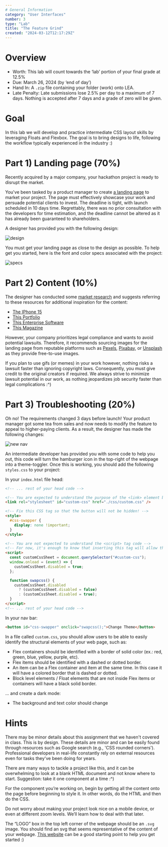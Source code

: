 ```yaml
---
# General Information
category: "User Interfaces"
number: 3
type: "Lab"
title: "The Feature Grind"
created: "2024-03-12T12:17:29Z"
---
```


# Overview

- Worth: This lab will count towards the ‘lab’ portion of your final grade at 12.5%
- Due: March 26, 2024 (by ‘end of day’)
- Hand In: A `.zip` file containing your folder (work) onto LEA.
- Late Penalty: Late submissions lose 2.5% per day to a maximum of 7 days. Nothing is accepted after 7 days and a grade of zero will be given.

# Goal

In this lab we will develop and practice intermediate CSS layout skills by leveraging Floats and Flexbox. The goal is to bring designs to life, following the workflow typically experienced in the industry :)

# Part 1) Landing page (70%)

Recently acquired by a major company, your hackathon project is ready to disrupt the market.

You've been tasked by a product manager to create [a landing page](https://www.semrush.com/blog/what-is-a-landing-page/?kw&cmp=CA_SRCH_DSA_Blog_EN&label=dsa_pagefeed&Network=g&Device=c&utm_content=676606881770&kwid=dsa-2185834088096&cmpid=18361978716&agpid=155254833518&BU=Core&extid=105177812820&adpos&gad_source=1) to market your project. The page must effectively showcase your work and persuade potential clients to invest. The deadline is tight, with launch scheduled in 10 days time. Regrettably, there was no prior consultation with the developers for time estimation, and the deadline cannot be altered as it has already been guaranteed to shareholders.

A designer has provided you with the following design:

![design](/assets/notes/W24-user-interfaces/labs/03/lab3-design.png)

You must get your landing page as close to the design as possible. To help get you started, here is the font and color specs associated with the project:

![specs](/assets/notes/W24-user-interfaces/labs/03/lab3-specs.png)

# Part 2) Content (10%)

The designer has conducted some [market research](https://bootcamp.uxdesign.cc/market-research-a-beginners-guide-for-ux-designers-64a5afaa0cb4) and suggests referring to these resources for additional inspiration for the content:

- [The IPhone 15](https://www.apple.com/ca/iphone/?afid=p238%7CsYSSN3NtJ-dc_mtid_20925xpb40345_pcrid_674783757790_pgrid_152700520759_pexid__&cid=wwa-ca-kwgo-iphone-slid----General-)
- [This Portfolio](https://colin-moy.webflow.io/)
- [This Enterprise Software](https://www.getmaintainx.com/enterprise/)
- [This Magazine](https://magazine.ssense.com/)

However, your company prioritizes legal compliance and wants to avoid potential lawsuits. Therefore, it recommends sourcing images for the landing page from reputable platforms such as [Pexels](https://www.pexels.com/), [Pixabay](https://pixabay.com/), or [Unsplash](https://unsplash.com/) as they provide free-to-use images.

If you plan to use gifs (or memes) in your work however, nothing risks a lawsuit faster than ignoring copyright laws. Consequently, you must give credit to the original creators if required. We always strive to minimize lawsuit potential in our work, as nothing jeopardizes job security faster than legal complications :^)

# Part 3) Troubleshooting (20%)

Oh no! The requirements changed 3 days before launch! Your product manager got some tea from sales and now needs to modify the feature to appeal to higher-paying clients. As a result, the designer has made the following changes:

![new nav](/assets/notes/W24-user-interfaces/labs/03/lab3-new-nav.png)

An intermediate developer has provided you with some code to help you out, this code will turn the hamburger icon in the top-right of the webpage into a theme-toggler. Once this is working, you should add the following `styles.css` to your project:

In your `index.html` file head:

```html
<!-- ... rest of your head code -->

<!-- You are expected to understand the purpose of the <link> element below! -->
<link rel="stylesheet" id="custom-css" href="./css/custom.css" />

<!-- Fix this CSS tag so that the button will not be hidden! -->
<style>
  #css-swapper {
    display: none !important;
  }
</style>

<!-- You are not expected to understand the <script> tag code -->
<!-- For now, it's enough to know that inserting this tag will allow the button to control whether your custom css file will apply or not.-->
<script>
  const customCssSheet = document.querySelector("#custom-css");
  window.onload = (event) => {
    customCssSheet.disabled = true;
  };

  function swapcss() {
    customCssSheet.disabled
      ? (customCssSheet.disabled = false)
      : (customCssSheet.disabled = true);
  }
</script>
<!-- ... rest of your head code -->
```

In your nav bar:

```html
<button id="css-swapper" onclick="swapcss();">Change Theme</button>
```

In a file called `custom.css`, you should allow users to be able to easily identify the structural elements of your web page, such as:

- Flex containers should be identified with a border of solid color (ex.: red, green, blue, yellow, purple, etc).
- Flex items should be identified with a dashed or dotted border.
- An item can be a Flex container and item at the same time. In this case it will have a colored border that is dashed or dotted.
- Block level elements / Float elements that are not inside Flex items or containers will have a black solid border.

... and create a dark mode:

- The background and text color should change

# Hints

There may be minor details about this assignment that we haven't covered in class. This is by design. These details are minor and can be easily found through resources such as Google search (e.g., 'CSS rounded corners'). Professional developers in real-life constantly rely on external resources even for tasks they've been doing for years.

There are many ways to tackle a project like this, and it can be overwhelming to look at a blank HTML document and not know where to start. Suggestion: take it one component at a time :^)

For the component you’re working on, begin by getting all the content onto the page before beginning to style it. In other words, do the HTML and then do the CSS.

Do not worry about making your project look nice on a mobile device, or even at different zoom levels. We’ll learn how to deal with that later.

The “LOGO” box in the top left corner of the webpage should be an `.svg` image. You should find an svg that seems representative of the content of your webpage. [This website](https://feathericons.com/) can be a good starting point to help you get started :)
